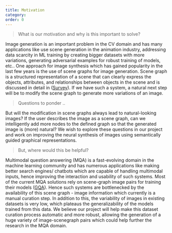 ```yaml
---
title: Motivation
category:
order: 0
---
```

> What is our motivation and why is this important to solve? 

Image generation is an important problem in the CV domain and has many applications like use scene generation in the animation industry, addressing data scarcity in ML training by creating bigger datasets with more variations, generating adversarial examples for robust training of models, etc.. One approach for image synthesis which has gained popularity in the last few years is the use of scene graphs for image generation. Scene graph is a structured representation of a scene that can clearly express the objects, attributes, and relationships between objects in the scene and is discussed in detail in ([Survey](https://arxiv.org/pdf/2104.01111.pdf)). If we have such a system, a natural next step will be to modify the scene graph to generate more variations of an image. 

> Questions to ponder ..

But will the modification in scene graphs always lead to natural-looking images? If the user describes the image as a scene graph, can we intelligently add more nodes to the defined graph so that the generated image is (more) natural? We wish to explore these questions in our project and work on improving the neural synthesis of images using semantically guided graphical representations.


> But, where would this be helpful? 

Multimodal question answering (MQA) is a fast-evolving domain in the machine learning community and has numerous applications like making better search engines/ chatbots which are capable of handling multimodal inputs, hence improving the interaction and usability of such systems. Most of the current MQA solutions rely on scene-graph image pairs for training their models ([GQA](https://arxiv.org/pdf/1902.09506.pdf)). Hence such systems are bottlenecked by the availability of this scene graph - image information which currently is a manual curation step. In addition to this, the variability of images in existing datasets is very low, which plateaus the generalizability of the models trained from this data. We believe our project will help make this dataset curation process automatic and more robust, allowing the generation of a huge variety of image-scenegraph pairs which could help further the research in the MQA domain.
